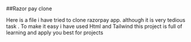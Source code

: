 ##Razor pay clone

Here is a file i have tried to clone  razorpay app. although it is very tedious task .
To make it easy i have used Html and Tailwind this project is full of learning and apply you best for projects
